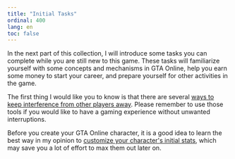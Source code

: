 ```yaml
---
title: "Initial Tasks"
ordinal: 400
lang: en
toc: false
---
```


In the next part of this collection, I will introduce some tasks you can
complete while you are still new to this game. These tasks will familiarize
yourself with some concepts and mechanisms in GTA Online, help you earn some
money to start your career, and prepare yourself for other activities in the
game.

The first thing I would like you to know is that there are several [ways to
keep interference from other players away](learn-to-protect-yourself). Please
remember to use those tools if you would like to have a gaming experience
without unwanted interruptions.

Before you create your GTA Online character, it is a good idea to learn the
best way in my opinion to [customize your character's initial
stats](max-out-stats#stats-in-character-creator), which may save you a lot of
effort to max them out later on.
